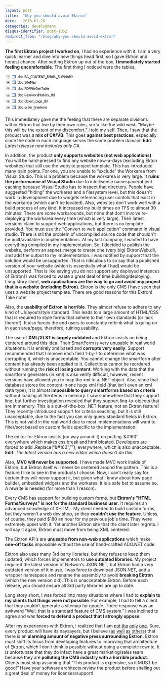 ```yaml
---
layout: post
title:  "Why you should avoid Ektron"
date:   2013-01-26
categories: development
disqus-identifier: post-1052
redirect_from: "/blog/why-you-should-avoid-ektron"
---
```

**The first Ektron project I worked on**, I had no experience with it. I am a very quick learner and dive into new things head first, so I gave Ektron and honest chance. After setting Ektron up out of the box, **I immediately started feeling uncomfortable**. The first thing I noticed were the tables.

![Alt text](/images/ektron_tables.jpg)

This immediately gave me the feeling that there are separate divisions within Ektron that live by their own rules, sorta like the wild west. “Maybe this will be the extent of my discomfort.” I told my self. Then, I saw that the product was a **mix of C#/VB**. This goes **against best practices**, especially since the code in each language serves the same problem domain! **Edit**: *Latest release now includes only C#.*

In addition, the product **only supports websites (not web applications)**. You will be hard-pressed to find any website now-a-days (excluding Ekton websites) that still use the website project template. This has introduced many pain points. For one, you are unable to “exclude” the Workarea from Visual Studio. This is a problem because the workarea is very large. It **ruins the performance of Visual Studio** due to intellisense namespace/object caching because Visual Studio has to inspect that directory. People have suggested "hiding" the workarea and a filesystem level, but this doesn't work in development due to widgets referencing user contols that exist in the workarea (which can't be located). Also, websites don’t work well with a build process of any kind. It increased my build times on TFS to almost 30 minutes! There are some workarounds, but none that don’t involve re-deploying the workarea every time (which is very large). Their latest versions claim to support web applications, but there is no template provided. You must use the "Convert to web application" command in visual studio. There is stil the problem of uncompiled source code that shouldn't be built/available in implementations. At my last company, I wanted to have everything compiled in my implementation. So, I decided to publish the website, perform an aspnet_merge to create one (very big) EktronWeb.dll, and add the output to my implementation. I was notified by support that the solution would be unsupported. That is ridiculous to so say that a published version of your website (which is essentially what I had) would be unsupported. That is like saying you do not support any deployed instances of Ektron! I was forced to waste a great deal of time building/deploying. Long story short, **web applications are the way to go and avoid any project that is a website (including Ektron)**. Ektron is the only CMS I have seen that uses a website project template. There are good reasons for this Ektron! Take note!

Also, the **usability of Ektron is horrible**. They almost refuse to adhere to any kind of UI/layout/style standard. This leads to a large amount of HTML/CSS that is required to style forms that adhere to their own standards (or lack thereof). It also forces the end users to constantly rethink what is going on in each area/page, therefore, ruining usability.

The use of **XML/XLST is largely outdated** and Ektron insists on being centered around this idea. Their SmartForm is very unusable in real world situations. It is entirely xml based and **corrupts very easily**. Support recommended that I remove each field 1-by-1 to determine what was corrupting it, which is unacceptable. You cannot change the smartform after content has already been applied to it. Collections cannot be reordered without running the **risk of losing content**. Working with the data that the smartform generates (in xml) is also verify difficult, however, recent versions have allowed you to map the xml to a .NET object. Also, since that database stores the content in one huge xml field (that isn’t even an xml data type), it is almost **impossible to query smartforms based on criteria** without loading all the items in memory. I saw somewhere that they support linq, but further investigation revealed that they support linq-to-objects that are in memory. This is a out-of-the-box .NET feature, not an Ektron feature! They recently introduced support for criteria seaching, but it is still unacceptable, due to the fact you can only query standard fields in Ektron. This is not valid in the real world due to most implementations will want to filter/sort based on custom fields specific to the implementation.

The editor for Ektron insists (no way around it) on putting ‘&#160’ everywhere which makes css break and html bloated. Developers are forced to add .Replace(“&#160”,””); everywhere, which is also unacceptable. **Edit**: *The latest version has a new editor which doesn't do this.*

Also, **MVC will never be supported**. I have made MVC work inside of Ektron, but Ektron itself will never be centered around the pattern. This is a feature I like to see in the products I choose. Now, I can't really say for certain they will never support it, but given what I know about how page builder, embedded widgets and the workarea, it is a safe bet to assume so. A rewrite is needed (for more than 1 reason).

Every CMS has support for building custom forms, but **Ektron's "HTML Forms/Surveys" is not for the standard business user**. It requires an advanced knowledge of XHTML. My client needed to build custom forms, but they weren't a web dev shop, so they **couldn't use the feature**. Unless, of course, they paid $180 an hour for my previous job's time. They were extremely upset with it. Yet another Ektron site that the client later regrets. I will say it again, Ektron must move from being XML centered.

The Ektron API’s are **unusable from non-web applications** which make **one-off tasks** impossible without the use of hand-crafted ADO.NET code.

Ektron also uses many 3rd party libraries, but they refuse to keep them updated, which forces implementors to **use outdated libraries**. My project required the latest version of Netwon's JSON.NET, but Ektron had a very outdated version of it in use. I was force to download JSON.NET, add a wrapper namespace and rename the assembly to avoid **breaking Ektron** (which the new version did). This is unacceptable Ektron. Before each release, you should ensure all 3rd party libraries are up to date.

Long story short, I was forced into many situations where I had to **explain to my clients that things were not possible**. For example, I had to tell a client that they couldn’t generate a sitemap for google. There response was an awkward “Well, that is a standard feature of CMS system.” I was inclined to agree and was **forced to defend a product that I strongly oppose**.

After my experiences with Ektron, I realized that I am [not](http://www.realstorygroup.com/Blog/2370-Is-Ektron-headed-up-or-down%20) [the](https://twitter.com/GoJaime/status/73437199873482753%20) [only](https://twitter.com/ajryan6of7/status/55804229457158144) [one](https://twitter.com/arcware/status/51309851883741184). Sure, every product will have its naysayers, but I believe ([as](http://www.hiprank.com/dotnetnuke-vs-ektron-vs-kentico-vs-sitecore-vs-sitefinity.html) [well](http://www.glassdoor.com/Reviews/Ektron-Reviews-E33092.htm%20) [as](http://amplicate.com/hate/ektron) [others](http://www.webdeveloper.com/forum/showthread.php?148354-Anyone-else-hate-Ektron-Any-hope-for-it)) that there is an **alarming amount of negative press surrounding Ektron**. Ektron must shift its focus from developing features to improving that architecture of Ektron, which I don’t think is possible without doing a complete rewrite. It is unfortunate that they do infact have a great marketing/sales team because they are **polluting the CMS industry with a horrible product**. Clients must stop assuming that “This product is expensive, so it MUST be good!” Have your software architects review the product before shelling out a great deal of money for licenses/support!